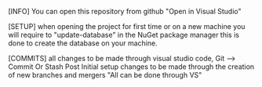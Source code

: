 [INFO]
You can open this repository from github "Open in Visual Studio"

[SETUP]
when opening the project for first time or on a new machine you will require to 
"update-database" in the NuGet package manager
this is done to create the database on your machine.

[COMMITS]
all changes to be made through visual studio code, 
Git --> Commit Or Stash
Post Initial setup changes to be made through the creation of new branches and mergers "All can be done through VS"
